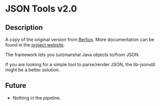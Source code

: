 # JSON Tools v2.0
## Description

A copy of the original version from [Berlios](http://jsontools.berlios.de/). More documentation can be found in the [project website](http://branscha.github.com/lib-jsontools/).

The framework lets you (un)marshal Java objects to/from JSON.

If you are looking for a simple tool to parse/render JSON, the lib-jsonutil might be a better solution.

## Future

* Nothing in the pipeline.
